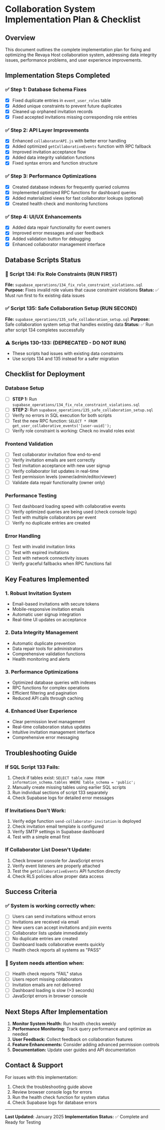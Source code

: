 # Collaboration System Implementation Plan & Checklist

## Overview
This document outlines the complete implementation plan for fixing and optimizing the Revaya Host collaboration system, addressing data integrity issues, performance problems, and user experience improvements.

## Implementation Steps Completed

### ✅ Step 1: Database Schema Fixes
- [x] Fixed duplicate entries in `event_user_roles` table
- [x] Added unique constraints to prevent future duplicates
- [x] Cleaned up orphaned invitation records
- [x] Fixed accepted invitations missing corresponding role entries

### ✅ Step 2: API Layer Improvements
- [x] Enhanced `collaboratorAPI.js` with better error handling
- [x] Added optimized `getCollaborativeEvents` function with RPC fallback
- [x] Improved invitation acceptance flow
- [x] Added data integrity validation functions
- [x] Fixed syntax errors and function structure

### ✅ Step 3: Performance Optimizations
- [x] Created database indexes for frequently queried columns
- [x] Implemented optimized RPC functions for dashboard queries
- [x] Added materialized views for fast collaborator lookups (optional)
- [x] Created health check and monitoring functions

### ✅ Step 4: UI/UX Enhancements
- [x] Added data repair functionality for event owners
- [x] Improved error messages and user feedback
- [x] Added validation button for debugging
- [x] Enhanced collaborator management interface

## Database Scripts Status

### 🔧 Script 134: Fix Role Constraints (RUN FIRST)
**File:** `supabase_operations/134_fix_role_constraint_violations.sql`
**Purpose:** Fixes invalid role values that cause constraint violations
**Status:** ✅ Must run first to fix existing data issues

### ✅ Script 135: Safe Collaboration Setup (RUN SECOND)
**File:** `supabase_operations/135_safe_collaboration_setup.sql`
**Purpose:** Safe collaboration system setup that handles existing data
**Status:** ✅ Run after script 134 completes successfully

### ⚠️ Scripts 130-133: (DEPRECATED - DO NOT RUN)
- These scripts had issues with existing data constraints
- Use scripts 134 and 135 instead for a safer migration

## Checklist for Deployment

### Database Setup
- [ ] **STEP 1:** Run `supabase_operations/134_fix_role_constraint_violations.sql`
- [ ] **STEP 2:** Run `supabase_operations/135_safe_collaboration_setup.sql`
- [ ] Verify no errors in SQL execution for both scripts
- [ ] Test the new RPC function: `SELECT * FROM get_user_collaborative_events('[user-uuid]');`
- [ ] Verify role constraint is working: Check no invalid roles exist

### Frontend Validation
- [ ] Test collaborator invitation flow end-to-end
- [ ] Verify invitation emails are sent correctly
- [ ] Test invitation acceptance with new user signup
- [ ] Verify collaborator list updates in real-time
- [ ] Test permission levels (owner/admin/editor/viewer)
- [ ] Validate data repair functionality (owner only)

### Performance Testing
- [ ] Test dashboard loading speed with collaborative events
- [ ] Verify optimized queries are being used (check console logs)
- [ ] Test with multiple collaborators per event
- [ ] Verify no duplicate entries are created

### Error Handling
- [ ] Test with invalid invitation links
- [ ] Test with expired invitations
- [ ] Test with network connectivity issues
- [ ] Verify graceful fallbacks when RPC functions fail

## Key Features Implemented

### 1. Robust Invitation System
- Email-based invitations with secure tokens
- Mobile-responsive invitation emails
- Automatic user signup integration
- Real-time UI updates on acceptance

### 2. Data Integrity Management
- Automatic duplicate prevention
- Data repair tools for administrators
- Comprehensive validation functions
- Health monitoring and alerts

### 3. Performance Optimizations
- Optimized database queries with indexes
- RPC functions for complex operations
- Efficient filtering and pagination
- Reduced API calls through caching

### 4. Enhanced User Experience
- Clear permission level management
- Real-time collaboration status updates
- Intuitive invitation management interface
- Comprehensive error messaging

## Troubleshooting Guide

### If SQL Script 133 Fails:
1. Check if tables exist: `SELECT table_name FROM information_schema.tables WHERE table_schema = 'public';`
2. Manually create missing tables using earlier SQL scripts
3. Run individual sections of script 133 separately
4. Check Supabase logs for detailed error messages

### If Invitations Don't Work:
1. Verify edge function `send-collaborator-invitation` is deployed
2. Check invitation email template is configured
3. Verify SMTP settings in Supabase dashboard
4. Test with a simple email first

### If Collaborator List Doesn't Update:
1. Check browser console for JavaScript errors
2. Verify event listeners are properly attached
3. Test the `getCollaborativeEvents` API function directly
4. Check RLS policies allow proper data access

## Success Criteria

### ✅ System is working correctly when:
- [ ] Users can send invitations without errors
- [ ] Invitations are received via email
- [ ] New users can accept invitations and join events
- [ ] Collaborator lists update immediately
- [ ] No duplicate entries are created
- [ ] Dashboard loads collaborative events quickly
- [ ] Health check reports all systems as "PASS"

### 🔧 System needs attention when:
- [ ] Health check reports "FAIL" status
- [ ] Users report missing collaborators
- [ ] Invitation emails are not delivered
- [ ] Dashboard loading is slow (>3 seconds)
- [ ] JavaScript errors in browser console

## Next Steps After Implementation

1. **Monitor System Health:** Run health checks weekly
2. **Performance Monitoring:** Track query performance and optimize as needed
3. **User Feedback:** Collect feedback on collaboration features
4. **Feature Enhancements:** Consider adding advanced permission controls
5. **Documentation:** Update user guides and API documentation

## Contact & Support

For issues with this implementation:
1. Check the troubleshooting guide above
2. Review browser console logs for errors
3. Run the health check function for system status
4. Check Supabase logs for database errors

---

**Last Updated:** January 2025
**Implementation Status:** ✅ Complete and Ready for Testing